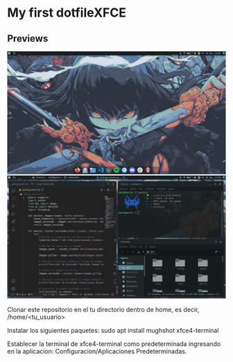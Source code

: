 # My first dotfileXFCE

## Previews
![Main Preview](previews/main_preview.png)
![Main Preview](previews/window_preview.png)

Clonar este repositorio en el tu directorio dentro de home, es decir, /home/<tu_usuario>

Instalar los siguientes paquetes:
sudo apt install mughshot xfce4-terminal

Establecer la terminal de xfce4-terminal como predeterminada ingresando en la aplicacion: Configuracion/Aplicaciones Predeterminadas.


